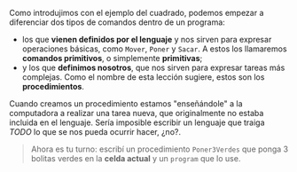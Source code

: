Como introdujimos con el ejemplo del cuadrado, podemos empezar a diferenciar dos tipos de comandos dentro de un programa:

- los que **vienen definidos por el lenguaje** y nos sirven para expresar operaciones básicas, como `Mover`, `Poner` y `Sacar`. A estos los llamaremos **comandos primitivos**, o simplemente **primitivas**;
- y los que **definimos nosotros**, que nos sirven para expresar tareas más complejas. Como el nombre de esta lección sugiere, estos son los **procedimientos**.

Cuando creamos un procedimiento estamos "enseñándole" a la computadora a realizar una tarea nueva, que originalmente no estaba incluida en el lenguaje. Sería imposible escribir un lenguaje que traiga _TODO_ lo que se nos pueda ocurrir hacer, ¿no?. 

> Ahora es tu turno: escribí un procedimiento `Poner3Verdes` que ponga 3 bolitas verdes en la **celda actual** y un `program` que lo use.